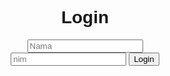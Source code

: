 <!DOCTYPE html>
<html>
<head>
<form method="post"action="todo.php">
  <title>Login</title>
  <style>
    body {
      font-family: Arial, sans-serif;
    }

    h1 {
      text-align: center;
    }

    form {
      width: 300px;
      margin: auto;
      text-align: center;
    }

    input[type="text"],
    input[type="password"] {
      display: block;
      margin: 10px auto;
      padding: 5px;
      width: 100%;
      max-width: 300px;
      box-sizing: border-box;
    }

    button[type="submit"] {
      display: block;
      margin: 10px auto;
      padding: 5px 20px;
      background-color: #4CAF50;
      color: white;
      border: none;
      border-radius: 5px;
      cursor: pointer;
    }

    button[type="submit"]:hover {
      background-color: #3e8e41;
    }

    .error {
      color: red;
      text-align: center;
    }
  </style>
</head>
<body>
  <h1>Login</h1>
    <input type="text" name="nama" placeholder="Nama" required>
    <input type="text" name="nim" placeholder="nim" required>
    <button name="login" type="submit"value ="login">Login</button>
  </form>
  <?php if (isset($error)) { ?>
    <div class="error"><?php echo $error; ?></div>
  <?php } ?>
</body>
</html>
